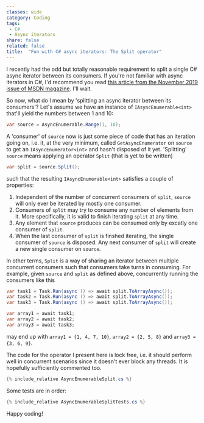 ```yaml
---
classes: wide
category: Coding
tags:
 - C#
 - Async iterators
share: false
related: false
title:  "Fun with C# async iterators: The Split operator"
---
```


I recently had the odd but totally reasonable requirement to split a single C# async iterator between its consumers. If you're not familiar with async iterators in C#, I'd recommend you read [this article from the November 2019 issue of MSDN magazine](https://docs.microsoft.com/en-us/archive/msdn-magazine/2019/november/csharp-iterating-with-async-enumerables-in-csharp-8). I'll wait.

So now, what do I mean by 'splitting an async iterator between its consumers'? Let's assume we have an instance of `IAsyncEnumerable<int>` that'll yield the numbers between 1 and 10:

```cs
var source = AsyncEnumerable.Range(1, 10);
```

A 'consumer' of `source` now is just some piece of code that has an iteration going on, i.e. it, at the very minimum, called `GetAsyncEnumerator` on `source` to get an `IAsyncEnumerator<int>` and hasn't disposed of it yet. 'Splitting' `source` means applying an operator `Split` (that is yet to be written)

```cs
var split = source.Split();
```

such that the resulting `IAsyncEnumerable<int>` satisfies a couple of properties:

1. Independent of the number of concurrent consumers of `split`, `source` will only ever be iterated by mostly one consumer.
2. Consumers of `split` may try to consume any number of elements from it. More specifically, it is valid to finish iterating `split` at any time.
3. Any element that `source` produces can be consumed only by excatly one consumer of `split`.
4. When the last consumer of `split` is finshed iterating, the single consumer of `source` is disposed. Any next consumer of `split` will create a new single consumer on `source`.

In other terms, `Split` is a way of sharing an iterator between multiple concurrent consumers such that consumers take turns in consuming. For example, given `source` and `split` as defined above, concurrently running the consumers like this

```cs
var task1 = Task.Run(async () => await split.ToArrayAsync());
var task2 = Task.Run(async () => await split.ToArrayAsync());
var task3 = Task.Run(async () => await split.ToArrayAsync());

var array1 = await task1;
var array2 = await task2;
var array3 = await task3;
```

may end up with `array1 = {1, 4, 7, 10}`, `array2 = {2, 5, 8}` and `array3 = {3, 6, 9}`.

The code for the operator I present here is lock free, i.e. it should perform well in concurrent scenarios
since it doesn't ever block any threads. It is hopefully sufficiently commented too.

```cs
{% include_relative AsyncEnumerableSplit.cs %}
```

Some tests are in order:

```cs
{% include_relative AsyncEnumerableSplitTests.cs %}
```

Happy coding!